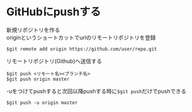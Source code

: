 # GitHubにpushする  
新規リポジトリを作る  
originというショートカットでurlのリモートリポジトリを登録
```
$git remote add origin https://github.com/user/repo.git
```
リモートリポジトリ(Github)へ送信する 
```
$git push <リモート名><ブランチ名>
$git push origin master
```
-uをつけてpushすると次回以降pushする時に`$git push`だけでpushできる
```
$git push -u origin master
```
